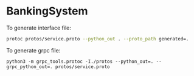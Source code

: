 # BankingSystem

To generate interface file:

``` bash
protoc protos/service.proto --python_out . --proto_path generated=.
```

To generate grpc file:
```
python3 -m grpc_tools.protoc -I./protos --python_out=. --grpc_python_out=. protos/service.proto
```


